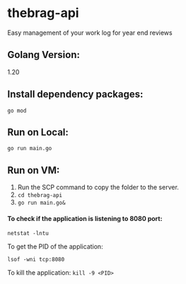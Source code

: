# thebrag-api
Easy management of your work log for year end reviews

## Golang Version:
1.20

## Install dependency packages:
```
go mod
```

## Run on Local:

```
go run main.go
```

## Run on VM:
1. Run the SCP command to copy the folder to the server.
2. `cd thebrag-api`
3. `go run main.go&`

#### To check if the application is listening to 8080 port:

`netstat -lntu`

To get the PID of the application:

`lsof -wni tcp:8080`

To kill the application:
`kill -9 <PID>`


